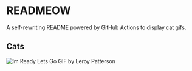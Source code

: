 # READMEOW

A self-rewriting README powered by GitHub Actions to display cat gifs.

## Cats

![Im Ready Lets Go GIF by Leroy Patterson](https://media3.giphy.com/media/CjmvTCZf2U3p09Cn0h/200.gif?cid=9acd02dat83ke9c091x351xkogg5equxfupa3s6z96z038vi&ep=v1_gifs_search&rid=200.gif&ct=g)
